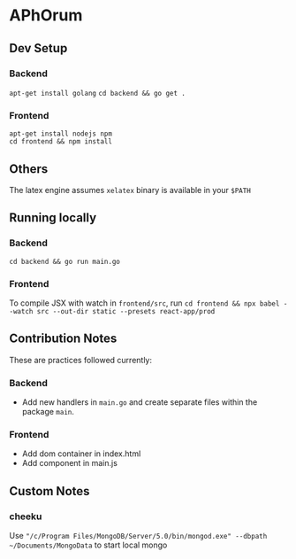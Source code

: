 # APhOrum

## Dev Setup

### Backend
`apt-get install golang`
`cd backend && go get .`
### Frontend
`apt-get install nodejs npm`<br>
`cd frontend && npm install`

## Others
The latex engine assumes `xelatex` binary is available in your `$PATH`

## Running locally

### Backend
`cd backend && go run main.go`
### Frontend
To compile JSX with watch in `frontend/src`, run 
`cd frontend && npx babel --watch src --out-dir static --presets react-app/prod`

## Contribution Notes
These are practices followed currently:
### Backend
- Add new handlers in `main.go` and create separate files within the package `main`.
### Frontend
- Add dom container in index.html
- Add component in main.js


## Custom Notes
### cheeku
Use `"/c/Program Files/MongoDB/Server/5.0/bin/mongod.exe" --dbpath ~/Documents/MongoData` to start local mongo